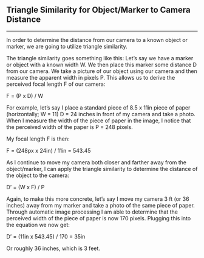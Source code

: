 ## Triangle Similarity for Object/Marker to Camera Distance
___
In order to determine the distance from our camera to a known object or marker, we are going to utilize triangle similarity.

The triangle similarity goes something like this: Let’s say we have a marker or object with a known width W. We then place this marker some distance D from our camera. We take a picture of our object using our camera and then measure the apparent width in pixels P. This allows us to derive the perceived focal length F of our camera:

F = (P x  D) / W

For example, let’s say I place a standard piece of 8.5 x 11in piece of paper (horizontally; W = 11) D = 24 inches in front of my camera and take a photo. When I measure the width of the piece of paper in the image, I notice that the perceived width of the paper is P = 248 pixels.

My focal length F is then:

F = (248px x 24in) / 11in = 543.45

As I continue to move my camera both closer and farther away from the object/marker, I can apply the triangle similarity to determine the distance of the object to the camera:

D’ = (W x F) / P

Again, to make this more concrete, let’s say I move my camera 3 ft (or 36 inches) away from my marker and take a photo of the same piece of paper. Through automatic image processing I am able to determine that the perceived width of the piece of paper is now 170 pixels. Plugging this into the equation we now get:

D’ = (11in x 543.45) / 170 = 35in

Or roughly 36 inches, which is 3 feet.